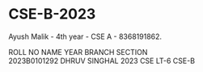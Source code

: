 # CSE-B-2023
Ayush Malik - 4th year - CSE A - 8368191862.  







ROLL NO               NAME                 YEAR     BRANCH    SECTION      
2023B0101292       DHRUV SINGHAL           2023      CSE       LT-6 CSE-B

